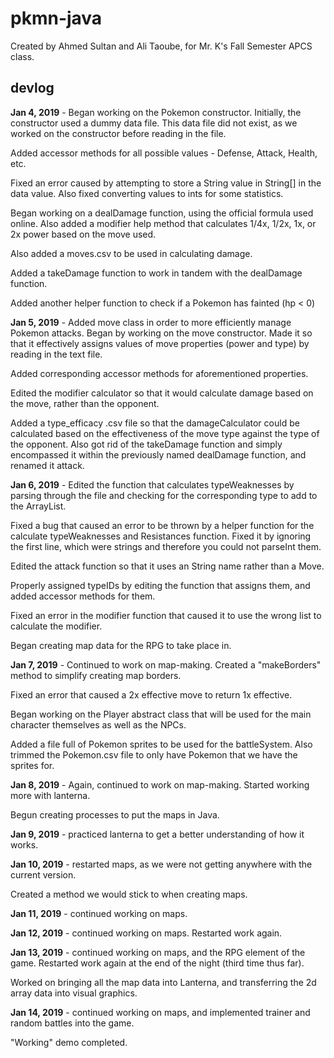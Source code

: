 # pkmn-java
Created by Ahmed Sultan and Ali Taoube, for Mr. K's Fall Semester APCS class.

## devlog

**Jan 4, 2019** -
Began working on the Pokemon constructor. Initially, the constructor used a dummy data file. This data file
did not exist, as we worked on the constructor before reading in the file.

Added accessor methods for all possible values - Defense, Attack, Health, etc.

Fixed an error caused by attempting to store a String value in String[] in the data value. Also fixed converting values to ints for some statistics.

Began working on a dealDamage function, using the official formula used online. Also added a modifier help method that calculates 1/4x, 1/2x, 1x, or 2x power based on the move used.

Also added a moves.csv to be used in calculating damage.

Added a takeDamage function to work in tandem with the dealDamage function.

Added another helper function to check if a Pokemon has fainted (hp < 0)

**Jan 5, 2019** -
Added move class in order to more efficiently manage Pokemon attacks. Began by working on the move constructor. Made it so that it effectively assigns values of move properties (power and type) by reading in the text file.

Added corresponding accessor methods for aforementioned properties.

Edited the modifier calculator so that it would calculate damage based on the move, rather than the opponent.

Added a type_efficacy .csv file so that the damageCalculator could be calculated based on the effectiveness of the move type against the type of the opponent. Also got rid of the takeDamage function and simply encompassed it within the previously named dealDamage function, and renamed it attack.

**Jan 6, 2019** -
Edited the function that calculates typeWeaknesses by parsing through the file and checking for the corresponding type to add to the ArrayList.

Fixed a bug that caused an error to be thrown by a helper function for the calculate typeWeaknesses and Resistances function. Fixed it by ignoring the first line, which were strings and therefore you could not parseInt them.

Edited the attack function so that it uses an String name rather than a Move.

Properly assigned typeIDs by editing the function that assigns them, and added accessor methods for them.

Fixed an error in the modifier function that caused it to use the wrong list to calculate the modifier.

Began creating map data for the RPG to take place in.

**Jan 7, 2019** - Continued to work on map-making. Created a "makeBorders" method to simplify creating map borders.

Fixed an error that caused a 2x effective move to return 1x effective.

Began working on the Player abstract class that will be used for the main character themselves as well as the NPCs.

Added a file full of Pokemon sprites to be used for the battleSystem. Also trimmed the Pokemon.csv file to only have Pokemon that we have the sprites for.

**Jan 8, 2019** - Again, continued to work on map-making. Started working more with lanterna.

Begun creating processes to put the maps in Java.

**Jan 9, 2019** - practiced lanterna to get a better understanding of how it works.

**Jan 10, 2019** - restarted maps, as we were not getting anywhere with the current version.

Created a method we would stick to when creating maps.

**Jan 11, 2019** - continued working on maps.

**Jan 12, 2019** - continued working on maps. Restarted work again.

**Jan 13, 2019** - continued working on maps, and the RPG element of the game. Restarted work again at the end of the night (third time thus far).

Worked on bringing all the map data into Lanterna, and transferring the 2d array data into visual graphics.

**Jan 14, 2019** - continued working on maps, and implemented trainer and random battles into the game.

"Working" demo completed.
